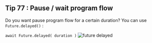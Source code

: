 ## Tip  77 : Pause / wait program flow

Do you want pause program flow for a certain duration? You can use `Future.delayed()` :

`await Future.delayed( duration )`
![future delayed](https://raw.githubusercontent.com/erluxman/awesomefluttertips/master/assets/77future.delayed.gif)

